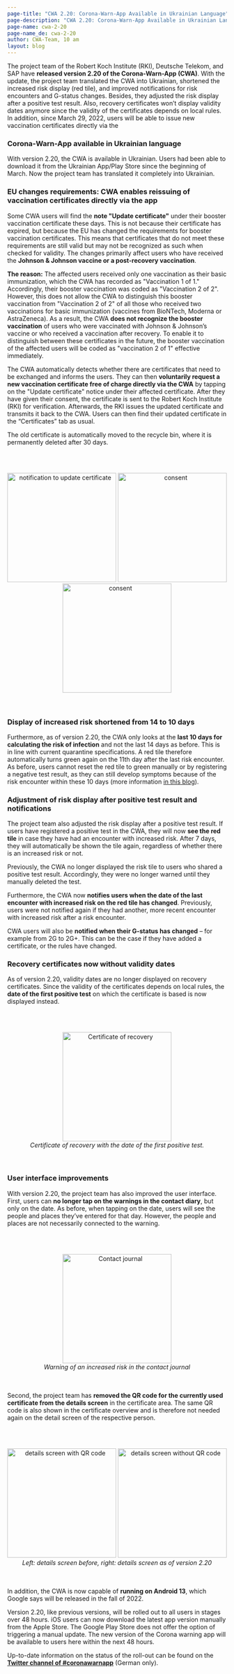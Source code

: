 ```yaml
---
page-title: "CWA 2.20: Corona-Warn-App Available in Ukrainian Language"
page-description: "CWA 2.20: Corona-Warn-App Available in Ukrainian Language"
page-name: cwa-2-20
page-name_de: cwa-2-20
author: CWA-Team, 10 am
layout: blog
---
```


The project team of the Robert Koch Institute (RKI), Deutsche Telekom, and SAP have **released version 2.20 of the Corona-Warn-App (CWA)**. With the update, the project team translated the CWA into Ukrainian, shortened the increased risk display (red tile), and improved notifications for risk encounters and G-status changes. Besides, they adjusted the risk display after a positive test result. Also, recovery certificates won’t display validity dates anymore since the validity of the certificates depends on local rules. In addition, since March 29, 2022, users will be able to issue new vaccination certificates directly via the 

<!-- overview -->

### Corona-Warn-App available in Ukrainian language
With version 2.20, the CWA is available in Ukrainian. Users had been able to download it from the Ukrainian App/Play Store since the beginning of March. Now the project team has translated it completely into Ukrainian. 

### EU changes requirements: CWA enables reissuing of vaccination certificates directly via the app
Some CWA users will find the **note "Update certificate"** under their booster vaccination certificate these days. This is not because their certificate has expired, but because the EU has changed the requirements for booster vaccination certificates. This means that certificates that do not meet these requirements are still valid but may not be recognized as such when checked for validity. The changes primarily affect users who have received the **Johnson & Johnson vaccine or a post-recovery vaccination**.

**The reason:** The affected users received only one vaccination as their basic immunization, which the CWA has recorded as "Vaccination 1 of 1." Accordingly, their booster vaccination was coded as "Vaccination 2 of 2". However, this does not allow the CWA to distinguish this booster vaccination from "Vaccination 2 of 2" of all those who received two vaccinations for basic immunization (vaccines from BioNTech, Moderna or AstraZeneca). As a result, the CWA **does not recognize the booster vaccination** of users who were vaccinated with Johnson & Johnson’s vaccine or who received a vaccination after recovery. To enable it to distinguish between these certificates in the future, the booster vaccination of the affected users will be coded as "vaccination 2 of 1" effective immediately. 

The CWA automatically detects whether there are certificates that need to be exchanged and informs the users. They can then **voluntarily request a new vaccination certificate free of charge directly via the CWA** by tapping on the "Update certificate" notice under their affected certificate. After they have given their consent, the certificate is sent to the Robert Koch Institute (RKI) for verification. Afterwards, the RKI issues the updated certificate and transmits it back to the CWA. Users can then find their updated certificate in the “Certificates” tab as usual.

The old certificate is automatically moved to the recycle bin, where it is permanently deleted after 30 days. 


<br></br>
<center> 
<img src="./new-certificate(1).png" title="notification to update certificate" alt="notification to update certificate" style="align: center" width=250> <img src="./new-certificate(2).png" title="consent" alt="consent" style="align: center" width=250> <img src="./new-certificate(3).png" title="consent" alt="consent" style="align: center" width=250>
<figcaption aria-hidden="true"><em></em></figcaption>
</center>
<br></br>

### Display of increased risk shortened from 14 to 10 days 
Furthermore, as of version 2.20, the CWA only looks at the **last 10 days for calculating the risk of infection** and not the last 14 days as before. This is in line with current quarantine specifications. A red tile therefore automatically turns green again on the 11th day after the last risk encounter. As before, users cannot reset the red tile to green manually or by registering a negative test result, as they can still develop symptoms because of the risk encounter within these 10 days (more information [in this blog](/en/blog/2021-12-15-cwa-red-tile-guidance/)). 

### Adjustment of risk display after positive test result and notifications 
The project team also adjusted the risk display after a positive test result. If users have registered a positive test in the CWA, they will now **see the red tile** in case they have had an encounter with increased risk. After 7 days, they will automatically be shown the tile again, regardless of whether there is an increased risk or not. 

Previously, the CWA no longer displayed the risk tile to users who shared a positive test result. Accordingly, they were no longer warned until they manually deleted the test.  
 
Furthermore, the CWA now **notifies users when the date of the last encounter with increased risk on the red tile has changed**. Previously, users were not notified again if they had another, more recent encounter with increased risk after a risk encounter. 

CWA users will also be **notified when their G-status has changed** – for example from 2G to 2G+. This can be the case if they have added a certificate, or the rules have changed.

### Recovery certificates now without validity dates
As of version 2.20, validity dates are no longer displayed on recovery certificates. Since the validity of the certificates depends on local rules, the **date of the first positive test** on which the certificate is based is now displayed instead. 

<br></br>
<center> 
<img src="./recovery-certificate.png" alt="Certificate of recovery" style="align: center" width=250px><figcaption aria-hidden="true"><em>Certificate of recovery with the date of the first positive test.</em></figcaption>
</center>
<br></br>

### User interface improvements
With version 2.20, the project team has also improved the user interface. First, users can **no longer tap on the warnings in the contact diary**, but only on the date. As before, when tapping on the date, users will see the people and places they’ve entered for that day. However, the people and places are not necessarily connected to the warning. 

<br></br>
<center> 
<img src="./contact-journal.png" alt="Contact journal" style="align: center" width=250px><figcaption aria-hidden="true"><em>Warning of an increased risk in the contact journal</em></figcaption>
</center>
<br></br>

Second, the project team has **removed the QR code for the currently used certificate from the details screen** in the certificate area. The same QR code is also shown in the certificate overview and is therefore not needed again on the detail screen of the respective person. 

<br></br>
<center> 
<img src="./qr-code-before.png" title="details screen with QR code" alt="details screen with QR code" style="align: center" width=250> <img src="./qr-code-after.png" title="details screen without QR code" alt="details screen without QR code" style="align: center" width=250>
<figcaption aria-hidden="true"><em>Left: details screen before, right: details screen as of version 2.20</em></figcaption>
</center>
<br></br>


In addition, the CWA is now capable of **running on Android 13**, which Google says will be released in the fall of 2022. 

Version 2.20, like previous versions, will be rolled out to all users in stages over 48 hours. iOS users can now download the latest app version manually from the Apple Store. The Google Play Store does not offer the option of triggering a manual update. The new version of the Corona warning app will be available to users here within the next 48 hours.

Up-to-date information on the status of the roll-out can be found on the **[Twitter channel of #coronawarnapp](https://twitter.com/coronawarnapp)** (German only).

